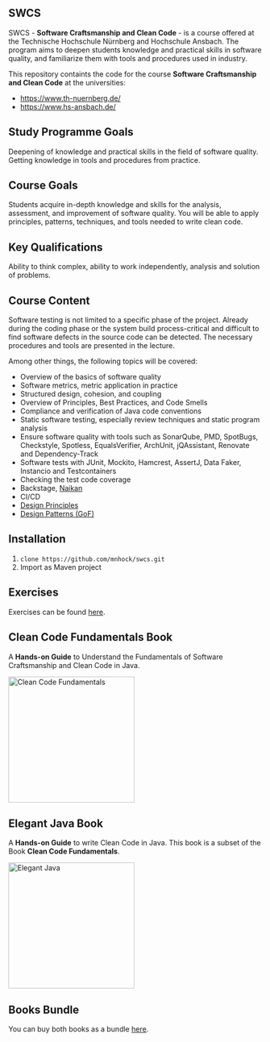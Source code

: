 ## SWCS

SWCS - **Software Craftsmanship and Clean Code** - is a course offered at the Technische Hochschule Nürnberg and Hochschule Ansbach. The program aims to deepen students knowledge and practical skills in software quality, and familiarize them with tools and procedures used in industry. 

This repository containts the code for the course **Software Craftsmanship and Clean Code** at the universities:

* https://www.th-nuernberg.de/
* https://www.hs-ansbach.de/

## Study Programme Goals
Deepening of knowledge and practical skills in the field of software quality. Getting knowledge in tools and procedures from practice.

## Course Goals
Students acquire in-depth knowledge and skills for the analysis, assessment, and improvement of software quality. You will be able to apply principles, patterns, techniques, and tools needed to write clean code.

## Key Qualifications
Ability to think complex, ability to work independently, analysis and solution of problems.

## Course Content
Software testing is not limited to a specific phase of the project. Already during the coding phase or the system build process-critical and difficult to find software defects in the source code can be detected. The necessary procedures and tools are presented in the lecture.    

Among other things, the following topics will be covered:

- Overview of the basics of software quality 
- Software metrics, metric application in practice 
- Structured design, cohesion, and coupling
- Overview of Principles, Best Practices, and Code Smells 
- Compliance and verification of Java code conventions
- Static software testing, especially review techniques and static program analysis 
- Ensure software quality with tools such as SonarQube, PMD, SpotBugs, Checkstyle, Spotless, EqualsVerifier, ArchUnit, jQAssistant, Renovate and Dependency-Track
- Software tests with JUnit, Mockito, Hamcrest, AssertJ, Data Faker, Instancio and Testcontainers
- Checking the test code coverage
- Backstage, [Naikan](https://github.com/enofex/naikan)
- CI/CD
- [Design Principles][1]
- [Design Patterns (GoF)][2]

## Installation
1. `clone https://github.com/mnhock/swcs.git`
2. Import as Maven project

## Exercises

Exercises can be found [here][3].

## Clean Code Fundamentals Book

A **Hands-on Guide** to Understand the Fundamentals of Software Craftsmanship and Clean Code in Java.

<a href="https://leanpub.com/clean-code-fundamentals"><img src="https://d2sofvawe08yqg.cloudfront.net/clean-code-fundamentals/s_hero2x?1669711365" alt="Clean Code Fundamentals" width="250"/></a>


## Elegant Java Book

A **Hands-on Guide** to write Clean Code in Java. This book is a subset of the Book **Clean Code Fundamentals**.

<a href="https://leanpub.com/elegant-java"><img src="https://d2sofvawe08yqg.cloudfront.net/elegant-java/s_hero2x?1638774931" alt="Elegant Java" width="250"/></a>

## Books Bundle

You can buy both books as a bundle [here](https://leanpub.com/b/javacleancodefundamentals).


[1]: swcs-dp/README.md
[2]: swcs-gof/README.md
[3]: EXERCISES.md
